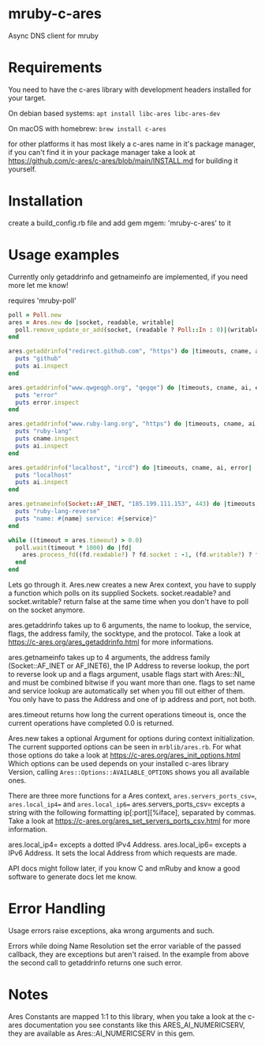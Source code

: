 # mruby-c-ares
Async DNS client for mruby

Requirements
============
You need to have the c-ares library with development headers installed for your target.

On debian based systems: ```apt install libc-ares libc-ares-dev```

On macOS with homebrew: ```brew install c-ares```

for other platforms it has most likely a c-ares name in it's package manager, if you can't find it in your package manager take a look at https://github.com/c-ares/c-ares/blob/main/INSTALL.md for building it yourself.

Installation
============
create a build_config.rb file and add gem mgem: 'mruby-c-ares' to it

Usage examples
==============

Currently only getaddrinfo and getnameinfo are implemented, if you need more let me know!

requires 'mruby-poll'
```ruby
poll = Poll.new
ares = Ares.new do |socket, readable, writable|
  poll.remove_update_or_add(socket, (readable ? Poll::In : 0)|(writable ? Poll::Out : 0))
end

ares.getaddrinfo("redirect.github.com", "https") do |timeouts, cname, ai, error|
  puts "github"
  puts ai.inspect
end

ares.getaddrinfo("www.qwgeqgh.org", "qegqe") do |timeouts, cname, ai, error|
  puts "error"
  puts error.inspect
end

ares.getaddrinfo("www.ruby-lang.org", "https") do |timeouts, cname, ai, error|
  puts "ruby-lang"
  puts cname.inspect
  puts ai.inspect
end

ares.getaddrinfo("localhost", "ircd") do |timeouts, cname, ai, error|
  puts "localhost"
  puts ai.inspect
end

ares.getnameinfo(Socket::AF_INET, "185.199.111.153", 443) do |timeouts, name, service, error|
  puts "ruby-lang-reverse"
  puts "name: #{name} service: #{service}"
end

while ((timeout = ares.timeout) > 0.0)
  poll.wait(timeout * 1000) do |fd|
    ares.process_fd((fd.readable?) ? fd.socket : -1, (fd.writable?) ? fd.socket : -1)
  end
end
```

Lets go through it.
Ares.new creates a new Arex context, you have to supply a function which polls on its supplied Sockets.
socket.readable? and socket.writable? return false at the same time when you don't have to poll on the socket anymore.

ares.getaddrinfo takes up to 6 arguments, the name to lookup, the service, flags, the address family, the socktype, and the protocol.
Take a look at https://c-ares.org/ares_getaddrinfo.html for more informations.

ares.getnameinfo takes up to 4 arguments, the address family (Socket::AF_INET or AF_INET6), the IP Address to reverse lookup, the port to reverse look up and a flags argument, usable flags start with Ares::NI_ and must be combined bitwise if you want more than one.
flags to set name and service lookup are automatically set when you fill out either of them.
You only have to pass the Address and one of ip address and port, not both.

ares.timeout returns how long the current operations timeout is, once the current operations have completed 0.0 is returned.

Ares.new takes a optional Argument for options during context initialization.
The current supported options can be seen in ```mrblib/ares.rb```.
For what those options do take a look at https://c-ares.org/ares_init_options.html
Which options can be used depends on your installed c-ares library Version, calling ```Ares::Options::AVAILABLE_OPTIONS``` shows you all available ones.

There are three more functions for a Ares context, ```ares.servers_ports_csv=```, ```ares.local_ip4=``` and ```ares.local_ip6=```
ares.servers_ports_csv= excepts a string with the following formatting ip[:port][%iface], separated by commas.
Take a look at https://c-ares.org/ares_set_servers_ports_csv.html for more information.

ares.local_ip4= excepts a dotted IPv4 Address. ares.local_ip6= excepts a IPv6 Address.
It sets the local Address from which requests are made.

API docs might follow later, if you know C and mRuby and know a good software to generate docs let me know.

Error Handling
==============
Usage errors raise exceptions, aka wrong arguments and such.

Errors while doing Name Resolution set the error variable of the passed callback, they are exceptions but aren't raised.
In the example from above the second call to getaddrinfo returns one such error.

Notes
=====
Ares Constants are mapped 1:1 to this library, when you take a look at the c-ares documentation you see constants like this ARES_AI_NUMERICSERV, they are available as Ares::AI_NUMERICSERV in this gem.